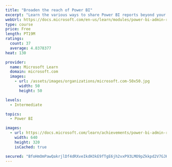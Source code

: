 ```yaml
---
title: "Broaden the reach of Power BI"
excerpt: "Learn the various ways to share Power BI reports beyond your Power BI tenant."
webUrl: https://docs.microsoft.com/en-us/learn/modules/power-bi-admin-reach/
type: course
price: Free
length: PT19M
ratings:
  count: 37
  average: 4.8378377
heat: 130

provider:
  name: Microsoft Learn
  domain: microsoft.com
  images:
    - url: /assets/images/organizations/microsoft.com-50x50.jpg
      width: 50
      height: 50

levels:
  - Intermediate

topics:
  - Power BI

images:
  - url: https://docs.microsoft.com/learn/achievements/power-bi-admin-reach-social.png
    width: 640
    height: 320
    isCached: true

secured: "BfoHmOmPawQakrjlDf4dRXveIkdH3kE9fTgE6jh2vxP93LMO9pZkkpd2V7GJKFg1ZDZKlZGF5rkwoJxKr9SW+Fjo7fmF5iR5Rw/mmcLo3OtME/XtZqFlv4h3EY/by4hWS5gTDY4Oti1FZ5ok8vFQQkSl0KMFwf+pCk4YA6BVsKejdtIuPlJl01K89K5/bFcA4cjGMDu31rneNBSLiXJgTJ8QzdgTzTTEBb3aLUVWsVGUYJm32k7+1YPOCctiyuDHbmxYV1bTVLpLCLwy/5EvsKN+oW6HnNKHkki8HnmXJ/UJGmC94vLgdjdQDLa1EuWaQy1VY+xoo/RWkU9vVyjxLdWvcPWkt0RD6KEgjno65ytKdbRiwxZMglPPhn7UUDTqtLDV9fpdA2ujNNyJ9FW7eWuqXEbXnPC3XbevePXeWWo=;IM8qkVA8lzs7AvNt5iBuIA=="
---
```



